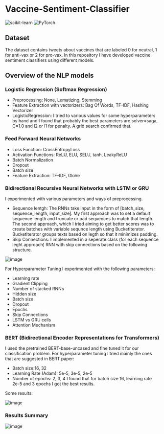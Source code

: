 # Vaccine-Sentiment-Classifier
![scikit-learn](https://img.shields.io/badge/scikit--learn-%23F7931E.svg?style=for-the-badge&logo=scikit-learn&logoColor=white) ![PyTorch](https://img.shields.io/badge/PyTorch-%23EE4C2C.svg?style=for-the-badge&logo=PyTorch&logoColor=white)

## Dataset
The dataset contains tweets about vaccines that are labeled 0 for neutral, 1 for anti-vax or 2 for pro-vax. In this repository I have developed vaccine sentiment classifiers using different models.

## Overview of the NLP models
### Logistic Regression (Softmax Regression)
* Preprocessing: None, Lematizing, Stemming
* Feature Extraction with vectorizers: Bag Of Words, TF-IDF, Hashing Vectorizer
* LogisticRegression: I tried to various values for some hyperparameters by hand and I found that probably the best parameters are solver=saga, C=1.0 and l2 or l1 for penalty. A grid search confirmed that.

### Feed Forward Neural Networks
* Loss Function: CrossEntropyLoss
* Activation Functions: ReLU, ELU, SELU, tanh, LeakyReLU
* Batch Normalization
* Dropout
* Batch size
* Feature Extraction: TF-IDF, GloVe

### Bidirectional Recursive Neural Networks with LSTM or GRU
I experimented with various parameters and ways of preprocessing. 
* Sequence lentgh: The RNNs take input in the form of [batch_size, sequence_length, input_size]. My first approach was to set a default sequence length and truncate or pad sequences to match that length. The second approach, which I tried aiming to get better scores was to create batches with variable sequnce length using BucketIterator. BucketIterator groups texts based on legth so that it minimizes padding. 
* Skip Connections: I implemented in a seperate class (for each sequence leght approach) RNN with skip connections based on the following structure.

![image](https://user-images.githubusercontent.com/60042402/167860747-bcb57f8d-d4ea-49c9-b599-94f7afdbc356.png)

For Hyperparameter Tuning I experimented with the following parameters:
* Learning rate
* Gradient Clipping
* Number of stacked RNNs 
* Hidden size
* Batch size
* Dropout
* Epochs
* Skip Connections
* LSTM vs GRU cells
* Attention Mechanism

### BERT (Bidirectional Encoder Representations for Transformers)
I used the pretrained BERT-base-uncased and fine tuned it for our classification problem. For hyperparameter tuning I tried mainly the ones that are suggested in BERT paper:
* Batch size:16, 32
* Learning Rate (Adam): 5e-5, 3e-5, 2e-5
* Number of epochs: 2, 3, 4
I found that for batch size 16, learning rate 2e-5 and 3 epochs I got the best results.

Some results:

![image](https://user-images.githubusercontent.com/60042402/167922374-70465e33-4573-4a00-8fbf-6fd90fe037d9.png)

### Results Summary 
![image](https://user-images.githubusercontent.com/60042402/167922140-0ec37f54-5e78-4b25-abef-396362e45dec.png)


